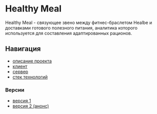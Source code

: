 # Healthy Meal

Healthy Meal - связующее звено между фитнес-браслетом Healbe и доставками готового полезного питания, аналитика которого используется для составления адаптированных рационов.

## Навигация

- [описание проекта](https://github.com/Healbe-Meal/wiki/blob/main/docs/description.md)
- [клиент](https://github.com/Healbe-Meal/client)
- [сервер](https://github.com/Healbe-Meal/server)
- [стек технологий](https://github.com/Healbe-Meal/wiki/blob/main/docs/stack.md)

### Версии

- [версия 1]()
- [версия 2 (анонс)]()

